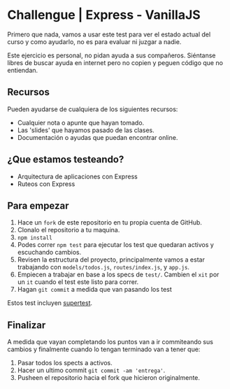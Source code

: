 # Challengue | Express - VanillaJS

Primero que nada, vamos a usar este test para ver el estado actual del curso y como ayudarlo, no es para evaluar ni juzgar a nadie.

Este ejercicio es personal, no pidan ayuda a sus compañeros. Siéntanse libres de buscar ayuda en internet pero no copien y peguen código que no entiendan.

## Recursos

Pueden ayudarse de cualquiera de los siguientes recursos:

- Cualquier nota o apunte que hayan tomado.
- Las 'slides' que hayamos pasado de las clases.
- Documentación o ayudas que puedan encontrar online.

## ¿Que estamos testeando?

- Arquitectura de aplicaciones con Express
- Ruteos con Express

## Para empezar

1. Hace un `fork` de este repositorio en tu propia cuenta de GitHub.
2. Clonalo el repositorio a tu maquina.
3. `npm install`
4. Podes correr `npm test` para ejecutar los test que quedaran activos y escuchando cambios.
5. Revisen la estructura del proyecto, principalmente vamos a estar trabajando con `models/todos.js`, `routes/index.js`, y `app.js`.
6. Empiecen a trabajar en base a los specs de `test/`. Cambien el `xit` por un `it` cuando el test este listo para correr.
7. Hagan `git commit` a medida que van pasando los test

Estos test incluyen [supertest](https://github.com/visionmedia/supertest).

## Finalizar

A medida que vayan completando los puntos van a ir commiteando sus cambios y finalmente cuando lo tengan terminado van a tener que:

1. Pasar todos los spects a activos.
2. Hacer un ultimo commit `git commit -am 'entrega'`.
3. Pusheen el repositorio hacia el fork que hicieron originalmente.
